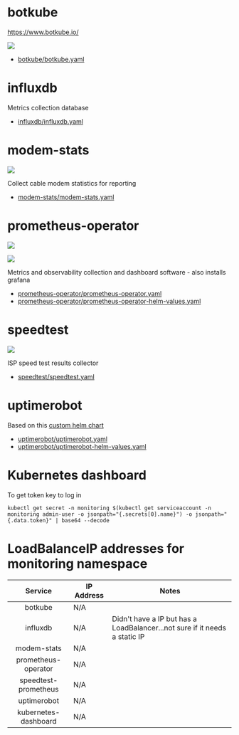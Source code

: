 # botkube

https://www.botkube.io/

![](https://i.imgur.com/yQ8sqtK.png)

* [botkube/botkube.yaml](botkube/botkube.yaml)

# influxdb

Metrics collection database

* [influxdb/influxdb.yaml](influxdb/influxdb.yaml)

# modem-stats

![](https://i.imgur.com/muHDysr.png)

Collect cable modem statistics for reporting

* [modem-stats/modem-stats.yaml](modem-stats/modem-stats.yaml)

# prometheus-operator

![](https://i.imgur.com/xFOepF3.png)

![](https://i.imgur.com/hTo49Uo.png)

Metrics and observability collection and dashboard software - also installs grafana

* [prometheus-operator/prometheus-operator.yaml](prometheus-operator/prometheus-operator.yaml)
* [prometheus-operator/prometheus-operator-helm-values.yaml](prometheus-operator/prometheus-operator-helm-values.yaml)

# speedtest

![](https://i.imgur.com/avohPk6.png)

ISP speed test results collector

* [speedtest/speedtest.yaml](speedtest/speedtest.yaml)

# uptimerobot

Based on this [custom helm chart](https://github.com/billimek/billimek-charts/tree/master/uptimerobot)

* [uptimerobot/uptimerobot.yaml](uptimerobot/uptimerobot.yaml)
* [uptimerobot/uptimerobot-helm-values.yaml](uptimerobot/uptimerobot-helm-values.yaml)

# Kubernetes dashboard

To get token key to log in

```
kubectl get secret -n monitoring $(kubectl get serviceaccount -n monitoring admin-user -o jsonpath="{.secrets[0].name}") -o jsonpath="{.data.token}" | base64 --decode
```


# LoadBalanceIP addresses for monitoring namespace
|       Service         	| IP Address       	| Notes 	|
|:------------------:    	|-----------------	|-------	|
| botkube                	| N/A             	|       	|
| influxdb               	| N/A             	| Didn't have a IP but has a LoadBalancer...not sure if it needs a static IP      	|
| modem-stats            	| N/A             	|       	|
| prometheus-operator    	| N/A             	|       	|
| speedtest-prometheus   	| N/A             	|       	|
| uptimerobot           	| N/A             	|       	|
| kubernetes-dashboard    |  N/A              |         |
